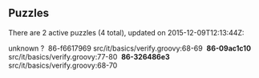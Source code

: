 ## Puzzles

There are 2 active puzzles (4 total), updated on 2015-12-09T12:13:44Z:

unknown ?
&nbsp;86-f6617969 src/it/basics/verify.groovy:68-69
&nbsp;**86-09ac1c10** src/it/basics/verify.groovy:77-80
&nbsp;**86-326486e3** src/it/basics/verify.groovy:68-70

